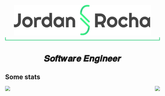 <p align="center">
    <img src="https://github.com/rochajg/rochajg/raw/master/images/logo-text.png" alt="Jordan Rocha"/>
    <img src="https://github.com/rochajg/rochajg/raw/master/images/bar-separator.svg" alt="_"/>
</p>
<h1 align="center">
    𝑺𝒐𝒇𝒕𝒘𝒂𝒓𝒆 𝑬𝒏𝒈𝒊𝒏𝒆𝒆𝒓
</h1>

## Some stats
<p align="center">
  <img align="left" src="https://github-readme-stats.vercel.app/api/top-langs/?username=rochajg&title_color=FAFAFA&icon_color=81DFA7&text_color=f5f5f5&bg_color=181818" />
  <img align="right" src="https://github-readme-stats.vercel.app/api?username=rochajg&show_icons=true&count_private=true&line_height=40&title_color=FAFAFA&icon_color=81DFA7&text_color=f5f5f5&bg_color=181818" />
</p>
